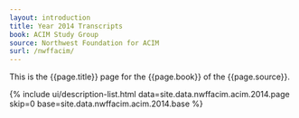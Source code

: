 ```yaml
---
layout: introduction
title: Year 2014 Transcripts
book: ACIM Study Group
source: Northwest Foundation for ACIM
surl: /nwffacim/
---
```


This is the {{page.title}} page for the {{page.book}} of the
{{page.source}}.

{% include ui/description-list.html
data=site.data.nwffacim.acim.2014.page skip=0
base=site.data.nwffacim.acim.2014.base %}

